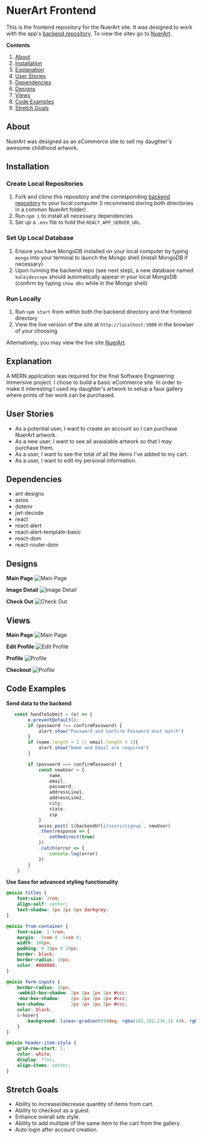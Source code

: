 # NuerArt Frontend

This is the frontend repository for the NuerArt site. It was designed to work with the app's [backend repository](https://github.com/JJURIZ/nuer-art-backend). To view the sitev go to [NuerArt](https://nuerart.herokuapp.com/).

**Contents**

1. [About](https://github.com/JJURIZ/nuer-art-frontend#about)
2. [Installation](https://github.com/JJURIZ/nuer-art-frontend#installation)
3. [Explanation](https://github.com/JJURIZ/nuer-art-frontend#explanation)
4. [User Stories](https://github.com/JJURIZ/nuer-art-frontend#user-stories)
5. [Dependencies](https://github.com/JJURIZ/nuer-art-frontend#dependencies)
6. [Designs](https://github.com/JJURIZ/nuer-art-frontend#designs)
7. [Views](https://github.com/JJURIZ/nuer-art-frontend#views)
8. [Code Examples](https://github.com/JJURIZ/nuer-art-frontend#code-examples)
9. [Stretch Goals](https://github.com/JJURIZ/nuer-art-frontend#stretch-goals)

## About

NuerArt was designed as an eCommerce stie to sell my daughter's awesome childhood artwork. 

## Installation

### Create Local Repositories

1. Fork and clone this repository and the corresponding [backend repository](https://github.com/JJURIZ/nuer-art-backend) to your local computer (I recommend storing both directories in a common NuerArt folder)
2. Run `npm i` to install all necessary dependencies
3. Set up a `.env` file to hold the `REACT_APP_SERVER_URL`.

### Set Up Local Database

1. Ensure you have MongoDB installed on your local computer by typing `mongo` into your terminal to launch the Mongo shell (install MongoDB if necessary)
2. Upon running the backend repo (see next step), a new database named `kaleidoscope` should automatically appear in your local MongoDB (confirm by typing `show dbs` while in the Mongo shell)

### Run Locally

1. Run `npm start` from within both the backend directory and the frontend directory
2. View the live version of the site at `http://localhost:3000` in the browser of your choosing

Alternatively, you may view the live site [NuerArt](https://nuerart.herokuapp.com/).

## Explanation

A MERN application was required for the final Software Engineering Immersive project. I chose to build a basic eCommerce site. In order to make it interesting I used my daughter's artwork to setup a faux gallery where prints of her work can be purchased. 

## User Stories

- As a potential user, I want to create an account so I can purchase NuerArt artwork.
- As a new user, I want to see all avaialable artwork so that I may purchase them. 
- As a user, I want to see the total of all the items I've added to my cart.
- As a user, I want to edit my personal information. 


## Dependencies

- ant designs
- axios
- dotenv
- jwt-decode
- react
- react-alert
- react-alert-template-basic
- react-dom
- react-router-dom

## Designs

**Main Page**
![Main Page](public/images/initialscreen.jpg)

**Image Detail**
![Image Detail](public/images/detailedview.jpg)

**Check Out**
![Check Out](public/images/checkout.jpg)

## Views

**Main Page**
![Main Page](public/images/NuerArtGallery.png)

**Edit Profile**
![Edit Profile](public/images/NuerArtEditProfile.png)

**Profile**
![Profile](public/images/NuerArtProfile.png)

**Checkout**
![Profile](public/images/NuerArtCheckout.png)



## Code Examples

**Send data to the backend**
```javascript
   const handleSubmit = (e) => {
        e.preventDefault();
        if (password !== confirmPassword) {
            alert.show("Password and Confirm Password must match")
        }
        if (name.length < 1 || email.length < 1){
            alert.show("Name and Email are required")
        }

        if (password === confirmPassword) {
            const newUser = { 
                name, 
                email, 
                password, 
                addressLine1, 
                addressLine2, 
                city, 
                state, 
                zip
            }
            axios.post(`${backendUrl}/users/signup`, newUser)
            .then(response => {
                setRedirect(true)
            })
            .catch(error => {
                console.log(error)
            })
        }
    }
```


**Use Sass for advanced styling functionality**
```scss
@mixin titles {
    font-size: 3rem;
    align-self: center;
    text-shadow: 3px 2px 6px darkgrey;
}

@mixin from-container {
    font-size: 1.5rem;
    margin: .5rem 0 .5rem 0;
    width: 300px;
    padding: 0 20px 0 20px;
    border: black;
    border-radius: 10px;
    color: #808080;
}

@mixin form-inputs {
    border-radius: 10px;
    -webkit-box-shadow: 2px 2px 2px 2px #ccc; 
    -moz-box-shadow:    2px 2px 2px 2px #ccc;  
    box-shadow:         2px 2px 2px 2px #ccc;
    color: black;
    &-hover{
        background: linear-gradient(90deg, rgba(182,182,236,1) 44%, rgba(0,212,255,0.4556197478991597) 90%);
    }
}

@mixin header-item-style {
    grid-row-start: 1;
    color: white;
    display: flex;
    align-items: center;
}
```

## Stretch Goals

- Ability to increase/decrease quantity of items from cart. 
- Ability to checkout as a guest.
- Enhance overall site style. 
- Ability to add multiple of the same item to the cart from the gallery. 
- Auto login after account creation.
